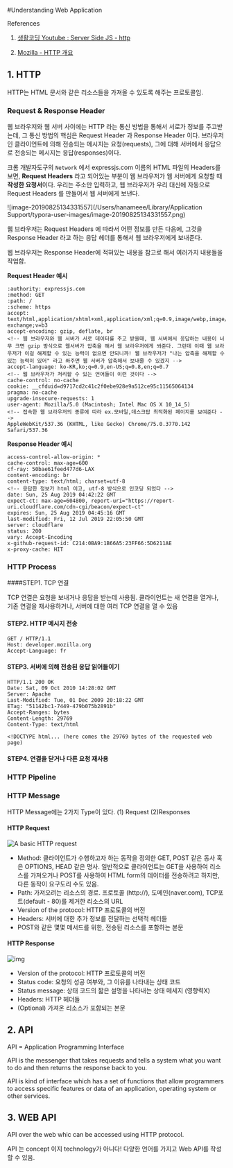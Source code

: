 #Understanding Web Application

References

1) [생활코딩 Youtube : Server Side JS - http ](https://www.youtube.com/watch?v=t1UtCblLk_0)

2) [Mozilla - HTTP 개요](https://developer.mozilla.org/ko/docs/Web/HTTP/Overview)



## 1. HTTP

HTTP는 HTML 문서와 같은 리소스들을 가져올 수 있도록 해주는 프로토콜임.

### Request & Response Header

웹 브라우저와 웹 서버 사이에는 HTTP 라는 통신 방법을 통해서 서로가 정보를 주고받는데, 그 통신 방법의 핵심은 Request Header 과 Response Header 이다. 브라우저인 클라이언트에 의해 전송되는 메시지는 요청(requests), 그에 대해 서버에서 응답으로 전송되는 메시지는 응답(responses)이다.

크롬 개발자도구의 `Network` 에서 expressjs.com 이름의 HTML 파일의 Headers를 보면, **Request Headers** 라고 되어있는 부분이 웹 브라우저가 웹 서버에게 요청할 때 **작성한 요청서**이다. 우리는 주소만 입력하고, 웹 브라우저가 우리 대신에 자동으로 Request Headers 를 만들어서 웹 서버에게 보낸다.

![image-20190825134331557](/Users/hanameee/Library/Application Support/typora-user-images/image-20190825134331557.png)

웹 브라우저는 Request Headers 에 따라서 어떤 정보를 만든 다음에, 그것을 Response Header 라고 하는 응답 헤더를 통해서 웹 브라우저에게 보내준다.

웹 브라우저는 Response Header에 적혀있는 내용을 참고로 해서 여러가지 내용들을 작업함.

**Request Header 예시**

```http
:authority: expressjs.com
:method: GET
:path: /
:scheme: https
accept: text/html,application/xhtml+xml,application/xml;q=0.9,image/webp,image/apng,*/*;q=0.8,application/signed-exchange;v=b3
accept-encoding: gzip, deflate, br
<!-- 웹 브라우저와 웹 서버가 서로 데이터를 주고 받을때, 웹 서버에서 응답하는 내용이 너무 크면 gzip 방식으로 웹서버가 압축을 해서 웹 브라우저에게 쏴준다. 그런데 이때 웹 브라우저가 이걸 해제할 수 있는 능력이 없으면 안되니까! 웹 브라우저가 "나는 압축을 해제할 수 있는 능력이 있어" 라고 쏴주면 웹 서버가 압축해서 보내줄 수 있겠지 -->
accept-language: ko-KR,ko;q=0.9,en-US;q=0.8,en;q=0.7
<!-- 웹 브라우저가 처리할 수 있는 언어들이 이런 것이다 -->
cache-control: no-cache
cookie: __cfduid=d9717cd2c41c2f0ebe928e9a512ce95c11565064134
pragma: no-cache
upgrade-insecure-requests: 1
user-agent: Mozilla/5.0 (Macintosh; Intel Mac OS X 10_14_5) 
<!-- 접속한 웹 브라우저의 종류에 따라 ex.모바일,데스크탑 최적화된 페이지를 보여준다 -->
AppleWebKit/537.36 (KHTML, like Gecko) Chrome/75.0.3770.142 Safari/537.36
```

**Response Header 예시**

```http
access-control-allow-origin: *
cache-control: max-age=600
cf-ray: 50bae61feed477d6-LAX
content-encoding: br
content-type: text/html; charset=utf-8
<!-- 응답한 정보가 html 이고, utf-8 방식으로 인코딩 되었다 -->
date: Sun, 25 Aug 2019 04:42:22 GMT
expect-ct: max-age=604800, report-uri="https://report-uri.cloudflare.com/cdn-cgi/beacon/expect-ct"
expires: Sun, 25 Aug 2019 04:45:16 GMT
last-modified: Fri, 12 Jul 2019 22:05:50 GMT
server: cloudflare
status: 200
vary: Accept-Encoding
x-github-request-id: C214:0BA9:1B66A5:23FF66:5D6211AE
x-proxy-cache: HIT
```



### HTTP Process

####STEP1. TCP 연결

TCP 연결은 요청을 보내거나 응답을 받는데 사용됨. 클라이언트는 새 연결을 열거나, 기존 연결을 재사용하거나, 서버에 대한 여러 TCP 연결을 열 수 있음

#### STEP2. HTTP 메시지 전송

```http
GET / HTTP/1.1
Host: developer.mozilla.org
Accept-Language: fr
```

#### STEP3. 서버에 의해 전송된 응답 읽어들이기

```http
HTTP/1.1 200 OK
Date: Sat, 09 Oct 2010 14:28:02 GMT
Server: Apache
Last-Modified: Tue, 01 Dec 2009 20:18:22 GMT
ETag: "51142bc1-7449-479b075b2891b"
Accept-Ranges: bytes
Content-Length: 29769
Content-Type: text/html

<!DOCTYPE html... (here comes the 29769 bytes of the requested web page)
```

#### STEP4. 연결을 닫거나 다른 요청 재사용



### HTTP Pipeline





### HTTP Message

HTTP Message에는 2가지 Type이 있다. (1) Request  (2)Responses

#### HTTP Request

![A basic HTTP request](https://mdn.mozillademos.org/files/13687/HTTP_Request.png)

- Method: 클라이언트가 수행하고자 하는 동작을 정의한 GET, POST 같은 동사 혹은 OPTIONS, HEAD 같은 명사. 일반적으로 클라이언트는 GET을 사용하여 리소스를 가져오거나 POST를 사용하여 HTML form의 데이터를 전송하려고 하지만, 다른 동작이 요구도리 수도 있음.
- Path: 가져오려는 리소스의 경로. 프로토콜 (http://), 도메인(naver.com), TCP포트(default - 80)를 제거한 리소스의 URL
- Version of the protocol: HTTP 프로토콜의 버전
- Headers: 서버에 대한 추가 정보를 전달하는 선택적 헤더들
- POST와 같은 몇몇 메서드를 위한, 전송된 리소스를 포함하는 본문



#### HTTP Response

![img](https://mdn.mozillademos.org/files/13691/HTTP_Response.png)

- Version of the protocol: HTTP 프로토콜의 버전
- Status code: 요청의 성공 여부와, 그 이유를 나타내는 상태 코드
- Status message: 상태 코드의 짧은 설명을 나타내는 상태 메세지 (영향력X)
- Headers: HTTP 헤더들
- (Optional) 가져온 리소스가 포함되는 본문



## 2. API

API = Application Programming Interface

API is the messenger that takes requests and tells a system what you want to do and then returns the response back to you.

API is kind of interface which has a set of functions that allow programmers to access specific features or data of an application, operating system or other services.



## 3. WEB API

API over the web whic can be accessed using HTTP protocol. 

API 는 concept 이지 technology가 아니다! 다양한 언어를 가지고 Web API를 작성할 수 있음.


